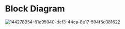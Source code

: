 # Block Diagram
![144278354-61e95040-def3-44ca-8e17-594f5c081622](https://user-images.githubusercontent.com/94165024/144281749-e69a6816-dfc0-4640-9acb-07324782cb91.png)
